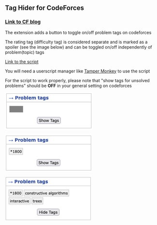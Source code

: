 ## Tag Hider for CodeForces
### [Link to CF blog](https://codeforces.com/blog/entry/93551)

The extension adds a button to toggle on/off problem tags on codeforces

The rating tag (difficulty tag) is considered separate and is marked as a spoiler (see the image below) and can be toggled on/off independently of problem(topic) tags

[Link to the script](https://github.com/vishalagrawal22/tag-hider-codeforces/raw/main/script.user.js)

You will need a userscript manager like [Tamper Monkey](https://www.tampermonkey.net/) to use the script

For the script to work properly, please note that "show tags for unsolved problems" should be **OFF** in your general setting on codeforces

![](/images/spoiler_on.png)

![](/images/hidden.png)

![](/images/unhidden.png)
